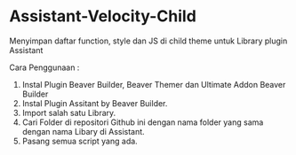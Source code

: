 # Assistant-Velocity-Child
Menyimpan daftar function, style dan JS di child theme untuk Library plugin Assistant

Cara Penggunaan :
1. Instal Plugin Beaver Builder, Beaver Themer dan Ultimate Addon Beaver Builder
2. Instal Plugin Assitant by Beaver Builder.
3. Import salah satu Library.
4. Cari Folder di repositori Github ini dengan nama folder yang sama dengan nama Libary di Assistant.
5. Pasang semua script yang ada.
